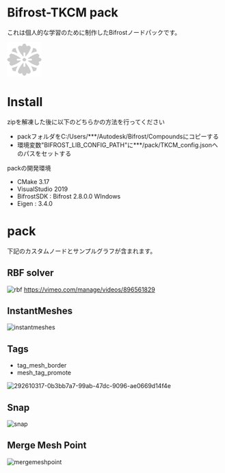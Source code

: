 # Bifrost-TKCM pack
これは個人的な学習のために制作したBifrostノードパックです。  

<img src="pack/compounds/icon/tkcm.png" width="80px">

# Install
zipを解凍した後に以下のどちらかの方法を行ってください
- packフォルダをC:/Users/***/Autodesk/Bifrost/Compoundsにコピーする
- 環境変数"BIFROST_LIB_CONFIG_PATH"に***/pack/TKCM_config.jsonへのパスをセットする

packの開発環境  
- CMake 3.17
- VisualStudio 2019  
- BifrostSDK : Bifrost 2.8.0.0 WIndows  
- Eigen : 3.4.0

# pack
下記のカスタムノードとサンプルグラフが含まれます。

## RBF solver
![rbf](https://github.com/TKCM/Bifrost-TKCMPack/assets/13941074/afe7f340-fefc-4e8a-a475-86772174b10d)
https://vimeo.com/manage/videos/896561829

## InstantMeshes
![instantmeshes](https://github.com/TKCM/Bifrost-TKCMPack/assets/13941074/e9edcbac-695c-4921-9cc8-b3083b4d6df3)

## Tags
- tag_mesh_border
- mesh_tag_promote

![292610317-0b3bb7a7-99ab-47dc-9096-ae0669d14f4e](https://github.com/TKCM/Bifrost-TKCMPack/assets/13941074/86360edc-66e4-488d-baa1-f8e8da609078)

## Snap
![snap](https://github.com/TKCM/Bifrost-TKCMPack/assets/13941074/435105a6-80fe-40d0-a112-7247b8d74331)

## Merge Mesh Point
![mergemeshpoint](https://github.com/TKCM/Bifrost-TKCMPack/assets/13941074/cdb3043f-ba0a-4e16-b7fc-ab67d031f6ba)
